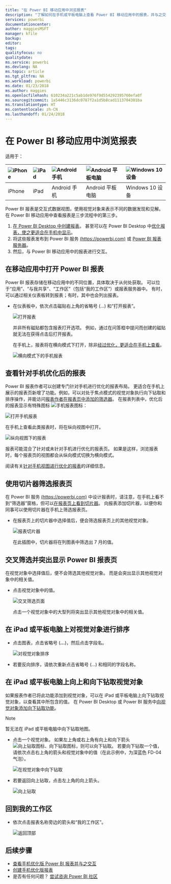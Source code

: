 ```yaml
---
title: "在 Power BI 移动应用中浏览报表"
description: "了解如何在手机或平板电脑上查看 Power BI 移动应用中的报表，并与之交互。 可以在 Power BI 服务或 Power BI Desktop 中创建报表，然后在移动应用中与报表进行交互。 "
services: powerbi
documentationcenter: 
author: maggiesMSFT
manager: kfile
backup: 
editor: 
tags: 
qualityfocus: no
qualitydate: 
ms.service: powerbi
ms.devlang: NA
ms.topic: article
ms.tgt_pltfrm: NA
ms.workload: powerbi
ms.date: 01/23/2018
ms.author: maggies
ms.openlocfilehash: 610234a221c5ab1de976f9d554292395760efa0f
ms.sourcegitcommit: 1a5446c3136dc0787f2a1d5b8cad1113704301ba
ms.translationtype: HT
ms.contentlocale: zh-CN
ms.lasthandoff: 01/24/2018
---
```

# <a name="explore-reports-in-the-power-bi-mobile-apps"></a>在 Power BI 移动应用中浏览报表
适用于：

| ![iPhone](media/mobile-reports-in-the-mobile-apps/ios-logo-40-px.png) | ![iPad](media/mobile-reports-in-the-mobile-apps/ios-logo-40-px.png) | ![Android 手机](media/mobile-reports-in-the-mobile-apps/android-logo-40-px.png) | ![Android 平板电脑](media/mobile-reports-in-the-mobile-apps/android-logo-40-px.png) | ![Windows 10 设备](media/mobile-reports-in-the-mobile-apps/win-10-logo-40-px.png) |
|:--- |:--- |:--- |:--- |:--- |
| iPhone |iPad |Android 手机 |Android 平板电脑 |Windows 10 设备 |

Power BI 报表是交互式数据视图，使用视觉对象来表示不同的数据发现和见解。 在 Power BI 移动应用中查看报表是三步流程中的第三步。

1. [在 Power BI Desktop 中创建报表](desktop-report-view.md)。 甚至可以在 Power BI Desktop 中[优化报表，使之更适合在手机中显示](mobile-apps-view-phone-report.md)。 
2. 将这些报表发布到 Power BI 服务 [(https://powerbi.com)](https://powerbi.com) 或 [Power BI 报表服务器](report-server/get-started.md)。  
3. 然后，与 Power BI 移动应用中的报表进行交互。

## <a name="open-a-power-bi-report-in-the-mobile-app"></a>在移动应用中打开 Power BI 报表
Power BI 报表存储在移动应用中的不同位置，具体取决于从何处获取。 可以位于“应用”、“与我共享”、“工作区”（包括“我的工作区”）或报表服务器中。 有时，可以通过相关仪表板转到报表；有时，其中也会列出报表。

* 在仪表板中，依次点击磁贴右上角的省略号 (...) 和“打开报表”。
  
  ![打开报表](media/mobile-reports-in-the-mobile-apps/power-bi-android-open-report-tile.png)
  
  并非所有磁贴都包含报表打开选项。 例如，通过在问答框中提问而创建的磁贴就无法在获得点击后打开报表。 
  
  在手机上，报表将在横向模式下打开，除非[经过优化，更适合在手机上查看](mobile-reports-in-the-mobile-apps.md#view-reports-optimized-for-phones)。
  
  ![横向模式下的手机报表](media/mobile-reports-in-the-mobile-apps/power-bi-iphone-report-landscape.png)

## <a name="view-reports-optimized-for-phones"></a>查看针对手机优化后的报表
Power BI 报表作者可以创建专门针对手机进行优化的报表布局。 更适合在手机上展示的报表页新增了功能。例如，可以对处于焦点模式的视觉对象执行向下钻取和排序操作，并能访问[报表作者在报表页中添加的筛选器](mobile-apps-view-phone-report.md#filter-the-report-page-on-a-phone)。 在报表列表中，优化后的报表显示有特殊图标 ![手机报表图标](media/mobile-reports-in-the-mobile-apps/power-bi-phone-report-icon.png)：

![打开手机报表](media/mobile-reports-in-the-mobile-apps/power-bi-android-phone-report.png)

在手机上查看此类报表时，将在纵向视图中打开。

![纵向视图下的报表](media/mobile-reports-in-the-mobile-apps/07-power-bi-phone-report-portrait.png)

 报表可能混合了针对或未针对手机进行优化的报表页。 如果是这样，浏览报表时，每个报表页的视图都会从纵向模式切换为横向模式。

阅读有关[针对手机视图进行优化的报表](mobile-apps-view-phone-report.md)的详细信息。

## <a name="use-slicers-to-filter-a-report-page"></a>使用切片器筛选报表页
在 Power BI 服务 [(https://powerbi.com)](https://powerbi.com) 中设计报表时，请注意，在手机上看不到“筛选器”窗格，但可以[在报表页上看到切片器](power-bi-visualization-slicers.md)。 向报表添加切片器，以便你和同事可以使用切片器在手机上筛选报表页。

* 在报表页上的切片器中选择值后，便会筛选报表页上的其他视觉对象。
  
  ![报表切片器](media/mobile-reports-in-the-mobile-apps/power-bi-android-tablet-report-slicer.png)
  
  在此插图中，切片器将在列图表中筛选出 7 月的值。

## <a name="cross-filter-and-highlight-a-power-bi-report-page"></a>交叉筛选并突出显示 Power BI 报表页
在视觉对象中选择值后，便不会筛选其他视觉对象。 而是会突出显示其他视觉对象中的相关值。

* 点击视觉对象中的值。
  
  ![交叉筛选页面](media/mobile-reports-in-the-mobile-apps/power-bi-android-tablet-report-highlight.png)
  
  点击一个视觉对象中的大型列将突出显示其他视觉对象中的相关值。 

## <a name="sort-a-visual-on-an-ipad-or-a-tablet"></a>在 iPad 或平板电脑上对视觉对象进行排序
* 点击图表，点击省略号 (**...**)，然后点击字段名。
  
   ![对视觉对象排序](media/mobile-reports-in-the-mobile-apps/power-bi-android-tablet-report-sort.png)
* 若要反向排序，请依次重新点击省略号 (...) 和相同的字段名称。

## <a name="drill-down-and-up-in-a-visual-on-an-ipad-or-a-tablet"></a>在 iPad 或平板电脑上向上和向下钻取视觉对象
如果报表作者已将此功能添加到视觉对象，可以在 iPad 或平板电脑上向下钻取视觉对象，以查看其中所包含的值。 在 Power BI Desktop 或 Power BI 服务中[向视觉对象添加向下钻取功能](power-bi-visualization-drill-down.md)。 

> [!NOTE]
> 暂无法在 iPad 或平板电脑中向下钻取地图。
> 
> 

* 点击一个视觉对象。 如果左上角或右上角有向上和向下箭头 ![向上钻取图标、向下钻取图标](media/mobile-reports-in-the-mobile-apps/power-bi-mobile-drill-up-down.png)，则可以向下钻取。 若要向下钻取一个值，请依次点击右上角的箭头和视觉对象中的值（在此示例中，为深蓝色 FD-04 气泡）。
  
  ![在视觉对象中向下钻取](media/mobile-reports-in-the-mobile-apps/power-bi-mobile-drill-down-one.png)
* 若要返回向上钻取，点击左上角的向上箭头。
  
  ![向上钻取](media/mobile-reports-in-the-mobile-apps/power-bi-mobile-drill-up.png)

## <a name="go-back-to-my-workspace"></a>回到我的工作区
* 依次点击报表名称旁边的箭头和“我的工作区”。
  
  ![返回顶部](media/mobile-reports-in-the-mobile-apps/power-bi-iphone-report-back.png)

## <a name="next-steps"></a>后续步骤
* [查看手机优化版 Power BI 报表并与之交互](mobile-apps-view-phone-report.md)
* [创建手机优化版报表](desktop-create-phone-report.md)
* 是否有任何问题？ [尝试咨询 Power BI 社区](http://community.powerbi.com/)

